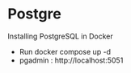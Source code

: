 # Postgre
Installing PostgreSQL in Docker

- Run docker compose up -d
- pgadmin : http://localhost:5051
